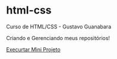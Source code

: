 # html-css
 Curso de HTML/CSS - Gustavo Guanabara

 Criando e Gerenciando meus repositórios!

 <a href="https://kamyllaaraujo.github.io/html-css/exercicios/mini_projeto/android.html" target= "_blank"> Execurtar Mini Projeto

